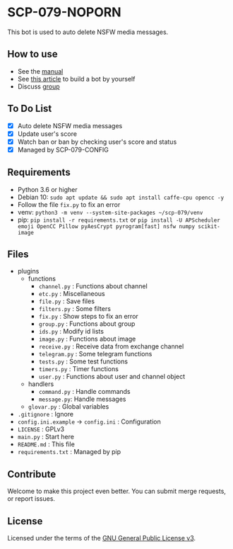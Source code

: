 # SCP-079-NOPORN

This bot is used to auto delete NSFW media messages.

## How to use

- See the [manual](https://telegra.ph/SCP-079-NOPORN-12-04)
- See [this article](https://scp-079.org/noporn/) to build a bot by yourself
- Discuss [group](https://t.me/SCP_079_CHAT)

## To Do List

- [x] Auto delete NSFW media messages
- [x] Update user's score
- [x] Watch ban or ban by checking user's score and status
- [x] Managed by SCP-079-CONFIG

## Requirements

- Python 3.6 or higher
- Debian 10: `sudo apt update && sudo apt install caffe-cpu opencc -y`
- Follow the file `fix.py` to fix an error
- venv: `python3 -m venv --system-site-packages ~/scp-079/venv`
- pip: `pip install -r requirements.txt` or `pip install -U APScheduler emoji OpenCC Pillow pyAesCrypt pyrogram[fast] nsfw numpy scikit-image`

## Files

- plugins
    - functions
        - `channel.py` : Functions about channel
        - `etc.py` : Miscellaneous
        - `file.py` : Save files
        - `filters.py` : Some filters
        - `fix.py` : Show steps to fix an error
        - `group.py` : Functions about group
        - `ids.py` : Modify id lists
        - `image.py` : Functions about image
        - `receive.py` : Receive data from exchange channel
        - `telegram.py` : Some telegram functions
        - `tests.py` : Some test functions
        - `timers.py` : Timer functions
        - `user.py` : Functions about user and channel object
    - handlers
        - `command.py` : Handle commands
        - `message.py`: Handle messages
    - `glovar.py` : Global variables
- `.gitignore` : Ignore
- `config.ini.example` -> `config.ini` : Configuration
- `LICENSE` : GPLv3
- `main.py` : Start here
- `README.md` : This file
- `requirements.txt` : Managed by pip

## Contribute

Welcome to make this project even better. You can submit merge requests, or report issues.

## License

Licensed under the terms of the [GNU General Public License v3](LICENSE).
